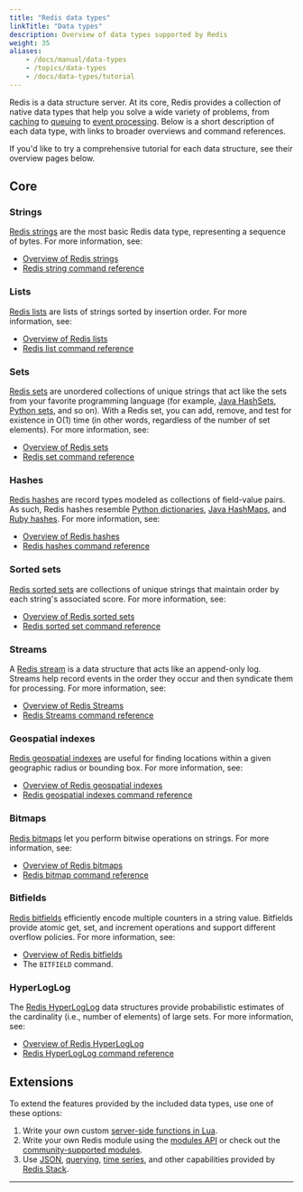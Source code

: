 ```yaml
---
title: "Redis data types"
linkTitle: "Data types"
description: Overview of data types supported by Redis
weight: 35
aliases:
    - /docs/manual/data-types
    - /topics/data-types
    - /docs/data-types/tutorial
---
```


Redis is a data structure server.
At its core, Redis provides a collection of native data types that help you solve a wide variety of problems, from [caching](/docs/manual/client-side-caching/) to [queuing](/docs/data-types/lists/) to [event processing](/docs/data-types/streams/).
Below is a short description of each data type, with links to broader overviews and command references.

If you'd like to try a comprehensive tutorial for each data structure, see their overview pages below.


## Core

### Strings 

[Redis strings](/docs/data-types/strings) are the most basic Redis data type, representing a sequence of bytes.
For more information, see:

* [Overview of Redis strings](/docs/data-types/strings/)
* [Redis string command reference](/commands/?group=string)

### Lists

[Redis lists](/docs/data-types/lists) are lists of strings sorted by insertion order.
For more information, see:

* [Overview of Redis lists](/docs/data-types/lists/)
* [Redis list command reference](/commands/?group=list)

### Sets

[Redis sets](/docs/data-types/sets) are unordered collections of unique strings that act like the sets from your favorite programming language (for example, [Java HashSets](https://docs.oracle.com/javase/7/docs/api/java/util/HashSet.html), [Python sets](https://docs.python.org/3.10/library/stdtypes.html#set-types-set-frozenset), and so on).
With a Redis set, you can add, remove, and test for existence in O(1) time (in other words, regardless of the number of set elements).
For more information, see:

* [Overview of Redis sets](/docs/data-types/sets/)
* [Redis set command reference](/commands/?group=set)

### Hashes

[Redis hashes](/docs/data-types/hashes) are record types modeled as collections of field-value pairs.
As such, Redis hashes resemble [Python dictionaries](https://docs.python.org/3/tutorial/datastructures.html#dictionaries), [Java HashMaps](https://docs.oracle.com/javase/8/docs/api/java/util/HashMap.html), and [Ruby hashes](https://ruby-doc.org/core-3.1.2/Hash.html).
For more information, see:

* [Overview of Redis hashes](/docs/data-types/hashes/)
* [Redis hashes command reference](/commands/?group=hash)

### Sorted sets

[Redis sorted sets](/docs/data-types/sorted-sets) are collections of unique strings that maintain order by each string's associated score.
For more information, see:

* [Overview of Redis sorted sets](/docs/data-types/sorted-sets)
* [Redis sorted set command reference](/commands/?group=sorted-set)

### Streams

A [Redis stream](/docs/data-types/streams) is a data structure that acts like an append-only log.
Streams help record events in the order they occur and then syndicate them for processing.
For more information, see:

* [Overview of Redis Streams](/docs/data-types/streams)
* [Redis Streams command reference](/commands/?group=stream)

### Geospatial indexes

[Redis geospatial indexes](/docs/data-types/geospatial) are useful for finding locations within a given geographic radius or bounding box.
For more information, see:

* [Overview of Redis geospatial indexes](/docs/data-types/geospatial/)
* [Redis geospatial indexes command reference](/commands/?group=geo)

### Bitmaps

[Redis bitmaps](/docs/data-types/bitmaps/) let you perform bitwise operations on strings. 
For more information, see:

* [Overview of Redis bitmaps](/docs/data-types/bitmaps/)
* [Redis bitmap command reference](/commands/?group=bitmap)

### Bitfields

[Redis bitfields](/docs/data-types/bitfields/) efficiently encode multiple counters in a string value.
Bitfields provide atomic get, set, and increment operations and support different overflow policies.
For more information, see:

* [Overview of Redis bitfields](/docs/data-types/bitfields/)
* The `BITFIELD` command.

### HyperLogLog

The [Redis HyperLogLog](/docs/data-types/hyperloglogs) data structures provide probabilistic estimates of the cardinality (i.e., number of elements) of large sets. For more information, see:

* [Overview of Redis HyperLogLog](/docs/data-types/hyperloglogs)
* [Redis HyperLogLog command reference](/commands/?group=hyperloglog)

## Extensions

To extend the features provided by the included data types, use one of these options:

1. Write your own custom [server-side functions in Lua](/docs/manual/programmability/).
1. Write your own Redis module using the [modules API](/docs/reference/modules/) or check out the [community-supported modules](/docs/modules/).
1. Use [JSON](/docs/stack/json/), [querying](/docs/stack/search/), [time series](/docs/stack/timeseries/), and other capabilities provided by [Redis Stack](/docs/stack/).

<hr>
